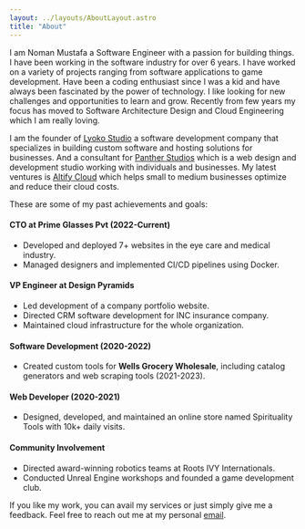 ```yaml
---
layout: ../layouts/AboutLayout.astro
title: "About"
---
```


I am Noman Mustafa a Software Engineer with a passion for building things. I have been working in the software industry for over 6 years. 
I have worked on a variety of projects ranging from software applications to game development. Have been 
a coding enthusiast since I was a kid and have always been fascinated by the power of technology. I like looking for new
challenges and opportunities to learn and grow. Recently from few years my focus has moved to Software Architecture Design and Cloud Engineering which I am really loving.

I am the founder of [Lyoko Studio](https://lyoko.studio) a software development company that specializes in building custom software and hosting solutions for businesses.
And a consultant for [Panther Studios](https://panther-studios.com/) which is a web design and development studio working with individuals and businesses. My latest ventures is [Altify Cloud](https://altify.cloud) which helps small to medium businesses optimize and reduce their cloud costs.

These are some of my past achievements and goals:

#### CTO at Prime Glasses Pvt (2022-Current)
- Developed and deployed 7+ websites in the eye care and medical industry.
- Managed designers and implemented CI/CD pipelines using Docker.

#### VP Engineer at Design Pyramids
- Led development of a company portfolio website.
- Directed CRM software development for INC insurance company.
- Maintained cloud infrastructure for the whole organization.

#### Software Development (2020-2022)
- Created custom tools for **Wells Grocery Wholesale**, including catalog generators and web scraping tools (2021-2023).

#### Web Developer (2020-2021)
- Designed, developed, and maintained an online store named Spirituality Tools with 10k+ daily visits.

#### Community Involvement
- Directed award-winning robotics teams at Roots IVY Internationals.
- Conducted Unreal Engine workshops and founded a game development club.



If you like my work, you can avail my services or just simply give me a feedback.
Feel free to reach out me at my personal [email](mailto:mnmustafa1109@gmail.com).
